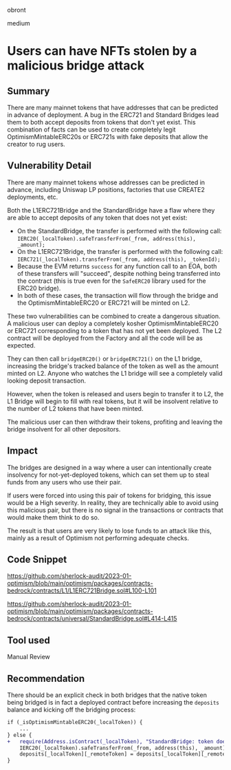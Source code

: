 obront

medium

# Users can have NFTs stolen by a malicious bridge attack

## Summary

There are many mainnet tokens that have addresses that can be predicted in advance of deployment. A bug in the ERC721 and Standard Bridges lead them to both accept deposits from tokens that don't yet exist. This combination of facts can be used to create completely legit OptimismMintableERC20s or ERC721s with fake deposits that allow the creator to rug users.

## Vulnerability Detail

There are many mainnet tokens whose addresses can be predicted in advance, including Uniswap LP positions, factories that use CREATE2 deployments, etc.

Both the L1ERC721Bridge and the StandardBridge have a flaw where they are able to accept deposits of any token that does not yet exist:
- On the StandardBridge, the transfer is performed with the following call: `IERC20(_localToken).safeTransferFrom(_from, address(this), _amount);`
- On the L1ERC721Bridge, the transfer is performed with the following call: `IERC721(_localToken).transferFrom(_from, address(this), _tokenId);`
- Because the EVM returns `success` for any function call to an EOA, both of these transfers will "succeed", despite nothing being transferred into the contract (this is true even for the `SafeERC20` library used for the ERC20 bridge).
- In both of these cases, the transaction will flow through the bridge and the OptimismMintableERC20 or ERC721 will be minted on L2.

These two vulnerabilities can be combined to create a dangerous situation. A malicious user can deploy a completely kosher OptimismMintableERC20 or ERC721 corresponding to a token that has not yet been deployed. The L2 contract will be deployed from the Factory and all the code will be as expected. 

They can then call `bridgeERC20()` or `bridgeERC721()` on the L1 bridge, increasing the bridge's tracked balance of the token as well as the amount minted on L2. Anyone who watches the L1 bridge will see a completely valid looking deposit transaction.

However, when the token is released and users begin to transfer it to L2, the L1 Bridge will begin to fill with real tokens, but it will be insolvent relative to the number of L2 tokens that have been minted. 

The malicious user can then withdraw their tokens, profiting and leaving the bridge insolvent for all other depositors.

## Impact

The bridges are designed in a way where a user can intentionally create insolvency for not-yet-deployed tokens, which can set them up to steal funds from any users who use their pair. 

If users were forced into using this pair of tokens for bridging, this issue would be a High severity. In reality, they are technically able to avoid using this malicious pair, but there is no signal in the transactions or contracts that would make them think to do so.

The result is that users are very likely to lose funds to an attack like this, mainly as a result of Optimism not performing adequate checks.

## Code Snippet

https://github.com/sherlock-audit/2023-01-optimism/blob/main/optimism/packages/contracts-bedrock/contracts/L1/L1ERC721Bridge.sol#L100-L101

https://github.com/sherlock-audit/2023-01-optimism/blob/main/optimism/packages/contracts-bedrock/contracts/universal/StandardBridge.sol#L414-L415

## Tool used

Manual Review

## Recommendation 

There should be an explicit check in both bridges that the native token being bridged is in fact a deployed contract before increasing the `deposits` balance and kicking off the bridging process:
```diff
if (_isOptimismMintableERC20(_localToken)) {
    ...
} else {
+   require(Address.isContract(_localToken), "StandardBridge: token doesn't exist");
    IERC20(_localToken).safeTransferFrom(_from, address(this), _amount);
    deposits[_localToken][_remoteToken] = deposits[_localToken][_remoteToken] + _amount;
}
```